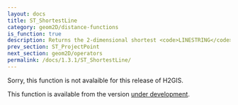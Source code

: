 ```yaml
---
layout: docs
title: ST_ShortestLine
category: geom2D/distance-functions
is_function: true
description: Returns the 2-dimensional shortest <code>LINESTRING</code> between two geometries
prev_section: ST_ProjectPoint
next_section: geom2D/operators
permalink: /docs/1.3.1/ST_ShortestLine/
---
```


Sorry, this function is not avalaible for this release of H2GIS. 

This function is available from the version [under development](../../dev/ST_ShortestLine).
